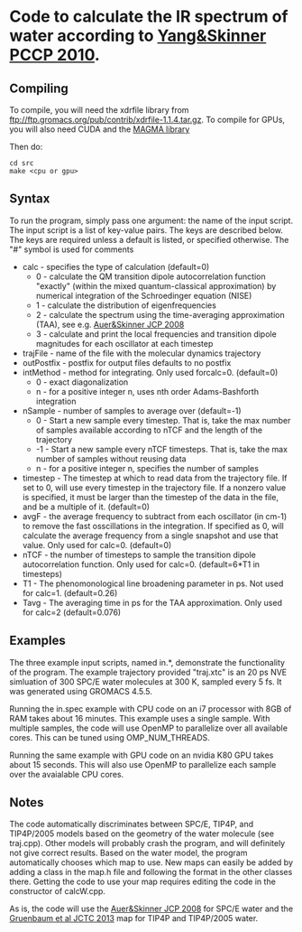 # Code to calculate the IR spectrum of water according to [Yang&Skinner PCCP 2010](https://pubs.rsc.org/en/content/articlelanding/2010/CP/B918314K). 

## Compiling

To compile, you will need the xdrfile library from ftp://ftp.gromacs.org/pub/contrib/xdrfile-1.1.4.tar.gz. To compile for GPUs, you will also need CUDA and the [MAGMA library](https://icl.cs.utk.edu/magma/)

Then do:

    cd src
    make <cpu or gpu>

## Syntax

To run the program, simply pass one argument: the name of the input script.
The input script is a list of key-value pairs. The keys are described below.
The keys are required unless a default is listed, or specified otherwise.
The "#" symbol is used for comments

* calc - specifies the type of calculation (default=0)
  * 0 - calculate the QM transition dipole autocorrelation function "exactly" (within the mixed quantum-classical approximation) by numerical integration of the Schroedinger equation (NISE)
  * 1 - calculate the distribution of eigenfrequencies
  * 2 - calculate the spectrum using the time-averaging approximation (TAA), see e.g. [Auer&Skinner JCP 2008](https://aip.scitation.org/doi/10.1063/1.2925258)
  * 3 - calculate and print the local frequencies and transition dipole magnitudes for each oscillator at each timestep
* trajFile - name of the file with the molecular dynamics trajectory
* outPostfix - postfix for output files defaults to no postfix
* intMethod - method for integrating. Only used forcalc=0. (default=0)
  * 0 - exact diagonalization
  * n - for a positive integer n, uses nth order Adams-Bashforth integration
* nSample - number of samples to average over (default=-1)
  * 0 - Start a new sample every timestep. That is, take the max number of samples available according to nTCF and the length of the trajectory
  * -1 - Start a new sample every nTCF timesteps. That is, take the max number of samples without reusing data
  * n - for a positive integer n, specifies the number of samples
* timestep - The timestep at which to read data from the trajectory file. If set to 0, will use every timestep in the trajectory file. If a nonzero value is specified, it must be larger than the timestep of the data in the file, and be a multiple of it. (default=0) 
* avgF - the average frequency to subtract from each oscillator (in cm-1) to remove the fast osscillations in the integration. If specified as 0, will calculate the average frequency from a single snapshot and use that value. Only used for calc=0. (default=0)
* nTCF - the number of timesteps to sample the transition dipole autocorrelation function. Only used for calc=0. (default=6*T1 in timesteps)
* T1 - The phenomonological line broadening parameter in ps. Not used for calc=1. (default=0.26)
* Tavg - The averaging time in ps for the TAA approximation. Only used for calc=2 (default=0.076)

## Examples

The three example input scripts, named in.*, demonstrate the functionality of the program. The example trajectory provided "traj.xtc" is an 20 ps NVE simluation of 300 SPC/E water molecules at 300 K, sampled every 5 fs. It was generated using GROMACS 4.5.5.

Running the in.spec example with CPU code on an i7 processor with 8GB of RAM takes about 16 minutes. This example uses a single sample. With multiple samples, the code will use OpenMP to parallelize over all available cores. This can be tuned using OMP_NUM_THREADS.

Running the same example with GPU code on an nvidia K80 GPU takes about 15 seconds. This will also use OpenMP to parallelize each sample over the avaialable CPU cores.

## Notes

The code automatically discriminates between SPC/E, TIP4P, and TIP4P/2005 models based on the geometry of the water molecule (see traj.cpp). Other models will probably crash the program, and will definitely not give correct results. Based on the water model, the program automatically chooses which map to use. New maps can easily be added by adding a class in the map.h file and following the format in the other classes there. Getting the code to use your map requires editing the code in the constructor of calcW.cpp.

As is, the code will use the [Auer&Skinner JCP 2008](https://aip.scitation.org/doi/10.1063/1.2925258) for SPC/E water and the [Gruenbaum et al JCTC 2013](https://pubs.acs.org/doi/10.1021/ct400292q) map for TIP4P and TIP4P/2005 water.
